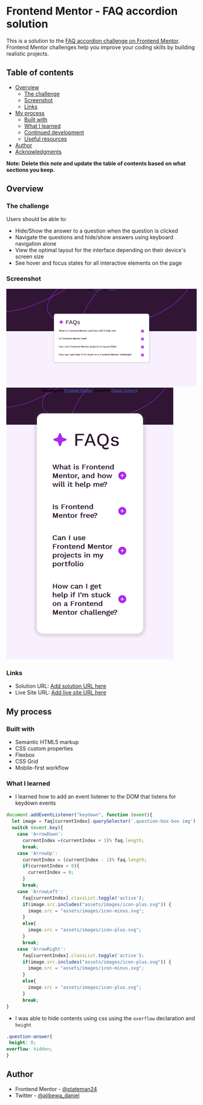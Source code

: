 # Frontend Mentor - FAQ accordion solution

This is a solution to the [FAQ accordion challenge on Frontend Mentor](https://www.frontendmentor.io/challenges/faq-accordion-wyfFdeBwBz). Frontend Mentor challenges help you improve your coding skills by building realistic projects. 

## Table of contents

- [Overview](#overview)
  - [The challenge](#the-challenge)
  - [Screenshot](#screenshot)
  - [Links](#links)
- [My process](#my-process)
  - [Built with](#built-with)
  - [What I learned](#what-i-learned)
  - [Continued development](#continued-development)
  - [Useful resources](#useful-resources)
- [Author](#author)
- [Acknowledgments](#acknowledgments)

**Note: Delete this note and update the table of contents based on what sections you keep.**

## Overview

### The challenge

Users should be able to:

- Hide/Show the answer to a question when the question is clicked
- Navigate the questions and hide/show answers using keyboard navigation alone
- View the optimal layout for the interface depending on their device's screen size
- See hover and focus states for all interactive elements on the page

### Screenshot

![Sreenshot 1](./design/screenshot1.png)
![Sreenshot 1](./design/screenshot2.png)


### Links

- Solution URL: [Add solution URL here](https://your-solution-url.com)
- Live Site URL: [Add live site URL here](https://your-live-site-url.com)

## My process

### Built with

- Semantic HTML5 markup
- CSS custom properties
- Flexbox
- CSS Grid
- Mobile-first workflow


### What I learned
- I learned how to add an event listener to the DOM that listens for keydown events
```js
document.addEventListener("keydown", function (event){
  let image = faq[currentIndex].querySelector('.question-box-box img')
  switch (event.key){
    case 'ArrowDown':
      currentIndex =(currentIndex + 1)% faq.length;
      break;
    case 'ArrowUp':
      currentIndex = (currentIndex - 1)% faq.length;
      if(currentIndex < 0){
        currentIndex = 0;
      }
      break;
    case 'ArrowLeft':
      faq[currentIndex].classList.toggle('active');
      if(image.src.includes("assets/images/icon-plus.svg")) {
        image.src = "assets/images/icon-minus.svg";
      }
      else{
        image.src = "assets/images/icon-plus.svg";
      }
      break;
    case 'ArrowRight':
      faq[currentIndex].classList.toggle('active');
      if(image.src.includes("assets/images/icon-plus.svg")) {
        image.src = "assets/images/icon-minus.svg";
      }
      else{
        image.src = "assets/images/icon-plus.svg";
      }
      break;
}
```
- I was able to hide contents using css using the `overflow` declaration and `height`
```css
.question-answer{
 height: 0;
overflow: hidden;
}
```

## Author

- Frontend Mentor - [@stateman24](https://www.frontendmentor.io/profile/stateman24)
- Twitter - [@ajibewa_daniel](https://www.twitter.com/ajibewa_daniel)

